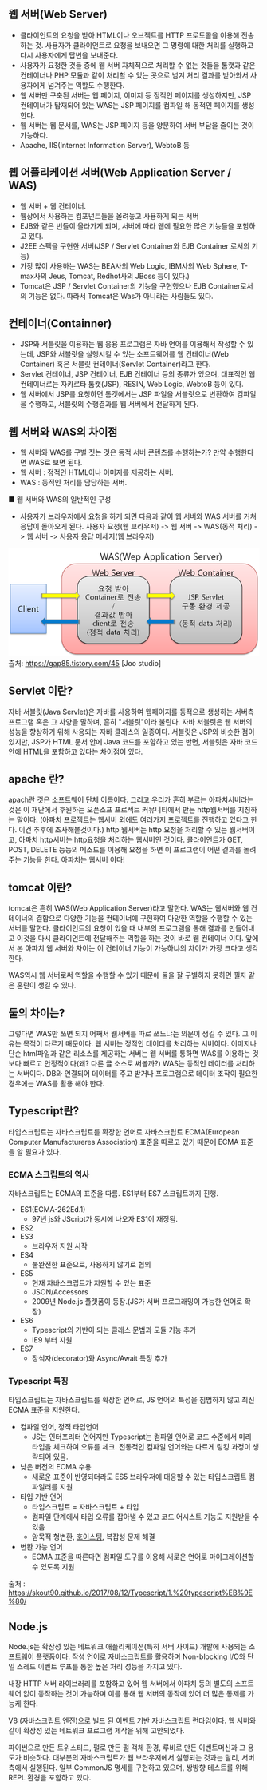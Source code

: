 ## 웹 서버(Web Server)
* 클라이언트의 요청을 받아 HTML이나 오브젝트를 HTTP 프로토콜을 이용해 전송하는 것.
   사용자가 클라이언트로 요청을 보내오면 그 명령에 대한 처리를 실행하고 다시 사용자에게 답변을 보내준다.
* 사용자가 요청한 것들 중에 웹 서버 자체적으로 처리할 수 없는 것들을 톰캣과 같은 컨테이너나 PHP 모듈과
   같이 처리할 수 있는 곳으로 넘겨 처리 결과를 받아와서 사용자에게 넘겨주는 역할도 수행한다.
* 웹 서버만 구축된 서버는 웹 페이지, 이미지 등 정적인 페이지를 생성하지만,
   JSP 컨테이너가 탑재되어 있는 WAS는 JSP 페이지를 컴파일 해 동적인 페이지를 생성한다.
* 웹 서버는 웹 문서를, WAS는 JSP 페이지 등을 양분하여 서버 부담을 줄이는 것이 가능하다.
* Apache, IIS(Internet Information Server), WebtoB 등


## 웹 어플리케이션 서버(Web Application Server / WAS)
* 웹 서버 + 웹 컨테이너.
* 웹상에서 사용하는 컴포넌트들을 올려놓고 사용하게 되는 서버
* EJB와 같은 빈들이 올라가게 되며, 서버에 따라 웹에 필요한 많은 기능들을 포함하고 있다.
* J2EE 스펙을 구현한 서버(JSP / Servlet Container와 EJB Container 로서의 기능)
* 가장 많이 사용하는 WAS는 BEA사의 Web Logic, IBM사의 Web Sphere, T-max사의 Jeus, Tomcat, Redhot사의 JBoss 등이 있다.)
* Tomcat은 JSP / Servlet Container의 기능을 구현했으나 EJB Container로서의 기능은 없다.
    따라서 Tomcat은 Was가 아니라는 사람들도 있다.



## 컨테이너(Containner)
* JSP와 서블릿을 이용하는 웹 응용 프로그램은 자바 언어를 이용해서 작성할 수 있는데,
   JSP와 서블릿을 실행시킬 수 있는 소프트웨어를 웹 컨테이너(Web Container) 혹은 서블릿 컨테이너(Servlet Container)라고 한다.
* Servlet 컨테이너, JSP 컨테이너, EJB 컨테이너 등의 종류가 있으며, 대표적인 웹 컨테이너로는
   자카르타 톰캣(JSP), RESIN, Web Logic, WebtoB 등이 있다.
* 웹 서버에서 JSP를 요청하면 톰캣에서는 JSP 파일을 서블릿으로 변환하여 컴파일을 수행하고,
   서블릿의 수행결과를 웹 서버에서 전달하게 된다. 


 
## 웹 서버와 WAS의 차이점
* 웹 서버와 WAS를 구별 짓는 것은 동적 서버 콘텐츠를 수행하는가? 만약 수행한다면 WAS로 보면 된다.
* 웹 서버 : 정적인 HTML이나 이미지를 제공하는 서버.
* WAS : 동적인 처리를 담당하는 서버. 



■ 웹 서버와 WAS의 일반적인 구성
* 사용자가 브라우저에서 요청을 하게 되면 다음과 같이 웹 서버와 WAS 서버를 거쳐 응답이 돌아오게 된다.
   사용자 요청(웹 브라우저) -> 웹 서버 -> WAS(동적 처리) -> 웹 서버 -> 사용자 응답 메세지(웹 브라우저)

![](/img/jsp1.png)
<br>
출처: https://gap85.tistory.com/45 [Joo studio]

## Servlet 이란?

자바 서블릿(Java Servlet)은 자바를 사용하여 웹페이지를 동적으로 생성하는 서버측 프로그램 혹은 그 사양을 말하며, 흔히 "서블릿"이라 불린다. 자바 서블릿은 웹 서버의 성능을 향상하기 위해 사용되는 자바 클래스의 일종이다. 서블릿은 JSP와 비슷한 점이 있지만, JSP가 HTML 문서 안에 Java 코드를 포함하고 있는 반면, 서블릿은 자바 코드 안에 HTML을 포함하고 있다는 차이점이 있다.

## apache 란?

apach란 것은 소프트웨어 단체 이름이다. 그리고 우리가 흔히 부르는 아파치서버라는 것은 이 재단에서 후원하는 오픈소프 프로젝트 커뮤니티에서 만든 http웹서버를 지칭하는 말이다. (아파치 프로젝트는 웹서버 외에도 여러가지 프로젝트를 진행하고 있다고 한다. 이건 추후에 조사해볼것이다.) http 웹서버는 http 요청을 처리할 수 있는 웹서버이고, 아파치 http서버는 http요청을 처리하는 웹서버인 것이다. 클라이언트가 GET, POST, DELETE 등등의 메소드를 이용해 요청을 하면 이 프로그램이 어떤 결과를 돌려주는 기능을 한다. 아파치는 웹서버 이다!

## tomcat 이란?

tomcat은 흔히 WAS(Web Application Server)라고 말한다. WAS는 웹서버와 웹 컨테이너의 결합으로 다양한 기능을 컨테이너에 구현하여 다양한 역할을 수행할 수 있는 서버를 말한다. 클라이언트의 요청이 있을 때 내부의 프로그램을 통해 결과를 만들어내고 이것을 다시 클라이언트에 전달해주는 역할을 하는 것이 바로 웹 컨테이너 이다. 앞에서 본 아파치 웹 서버와 차이는 이 컨테이너 기능이 가능하냐의 차이가 가장 크다고 생각한다.

WAS역시 웹 서버로써 역할을 수행할 수 있기 때문에 둘을 잘 구별하지 못하면 필자 같은 혼란이 생길 수 있다.

## 둘의 차이는?

그렇다면 WAS만 쓰면 되지 어째서 웹서버를 따로 쓰느냐는 의문이 생길 수 있다. 그 이유는 목적이 다르기 때문이다. 웹 서버는 정적인 데이터를 처리하는 서버이다. 이미지나 단순 html파일과 같은 리소스를 제공하는 서버는 웹 서버를 통하면 WAS를 이용하는 것보다 빠르고 안정적이다(왜? 다른 글 소스로 써볼까?) WAS는 동적인 데이터를 처리하는 서버이다. DB와 연결되어 데이터를 주고 받거나 프로그램으로 데이터 조작이 필요한 경우에는 WAS를 활용 해야 한다.

## Typescript란?

타입스크립트는 자바스크립트를 확장한 언어로 자바스크립트 ECMA(European Computer Manufactureres Association) 표준을 따르고 있기 때문에 ECMA 표준을 알 필요가 있다.
   
   ### ECMA 스크립트의 역사
   자바스크립트는 ECMA의 표준을 따름. ES1부터 ES7 스크립트까지 진행.
   
   * ES1(ECMA-262Ed.1)
      * 97년 js와 JScript가 동시에 나오자 ES1이 재정됨.
   * ES2
   * ES3
      * 브라우저 지원 시작
   * ES4
      * 불완전한 표준으로, 사용하지 않기로 협의
   * ES5
      * 현재 자바스크립트가 지원할 수 있는 표준
      * JSON/Accessors
      * 2009년 Node.js 플랫폼이 등장.(JS가 서버 프로그래밍이 가능한 언어로 확장)
   * ES6
      * Typescript의 기반이 되는 클래스 문법과 모듈 기능 추가
      * IE9 부터 지원
   * ES7
      * 장식자(decorator)와 Async/Await 특징 추가
      
   ### Typescript 특징
   타입스크립트는 자바스크립트를 확장한 언어로, JS 언어의 특성을 침범하지 않고 최신 ECMA 표준을 지원한다.
   
   * 컴파일 언어, 정적 타입언어
      * JS는 인터프리터 언어지만 Typescript는 컴파일 언어로 코드 수준에서 미리 타입을 체크하여 오류를 체크. 전통적인 컴파일 언어와는 다르게 링킹 과정이 생략되어 있음.
   * 낮은 버전의 ECMA 수용
      * 새로운 표준이 반영되더라도 ES5 브라우저에 대응할 수 있는 타입스크립트 컴파일러를 지원
   * 타입 기반 언어
      * 타입스크립트 = 자바스크립트 + 타입
      * 컴파일 단계에서 타입 오류를 잡아낼 수 있고 코드 어시스트 기능도 지원받을 수 있음
      * 암묵적 형변환, [호이스팅](https://github.com/sSeongJae91/study/tree/master/Javascript#hoisting), 복잡성 문제 해결
   * 변환 가능 언어
      * ECMA 표준을 따른다면 컴파일 도구를 이용해 새로운 언어로 마이그레이션할 수 있도록 지원
   
   출처 : https://skout90.github.io/2017/08/12/Typescript/1.%20typescript%EB%9E%80/

## Node.js
Node.js는 확장성 있는 네트워크 애플리케이션(특히 서버 사이드) 개발에 사용되는 소프트웨어 플랫폼이다. 작성 언어로 자바스크립트를 활용하며 Non-blocking I/O와 단일 스레드 이벤트 루프를 통한 높은 처리 성능을 가지고 있다.

내장 HTTP 서버 라이브러리를 포함하고 있어 웹 서버에서 아파치 등의 별도의 소프트웨어 없이 동작하는 것이 가능하며 이를 통해 웹 서버의 동작에 있어 더 많은 통제를 가능케 한다.

V8 (자바스크립트 엔진)으로 빌드 된 이벤트 기반 자바스크립트 런타임이다. 웹 서버와 같이 확장성 있는 네트워크 프로그램 제작을 위해 고안되었다.

파이썬으로 만든 트위스티드, 펄로 만든 펄 객체 환경, 루비로 만든 이벤트머신과 그 용도가 비슷하다. 대부분의 자바스크립트가 웹 브라우저에서 실행되는 것과는 달리, 서버 측에서 실행된다. 일부 CommonJS 명세를 구현하고 있으며, 쌍방향 테스트를 위해 REPL 환경을 포함하고 있다.
